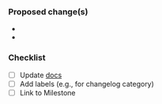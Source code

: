 <!--
Thank you for your contribution!

For more information check our contributors guide CONTRIBUTING.md (link below text box).

NOTE: This template is a guideline to help you to provide meaningful information for reviewers.
Feel free to edit, complete or extend this list while the PR is open.
-->

### Proposed change(s)
<!-- Please provide a description of the change(s) here. -->
-
-

<!-- (uncomment if applicable)
### Related issue
- link to the issue
-->

<!-- (uncomment if applicable)
### Additional info
- Any additional information or context
-->

### Checklist
<!-- Remove items that do not apply. For completed items, change [ ] to [x], or check after submitting. -->

- [ ] Update [docs](https://github.com/edgelesssys/constellation/tree/main/docs)
- [ ] Add labels (e.g., for changelog category)
- [ ] Link to Milestone
